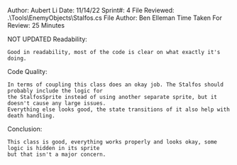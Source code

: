 ﻿Author: Aubert Li
Date: 11/14/22
Sprint#: 4
File Reviewed: .\Tools\EnemyObjects\Stalfos.cs
File Author: Ben Elleman
Time Taken For Review: 25 Minutes

NOT UPDATED
Readability:

	Good in readability, most of the code is clear on what exactly it's doing.


Code Quality:

	In terms of coupling this class does an okay job. The Stalfos should probably include the logic for
	the StalfosSprite instead of using another separate sprite, but it doesn't cause any large issues.
	Everything else looks good, the state transitions of it also help with death handling.

Conclusion:

	This class is good, everything works properly and looks okay, some logic is hidden in its sprite
	but that isn't a major concern.


